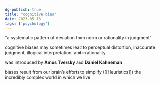 ```yaml
---
dg-publish: true
title: "cognitive bias"
date: 2023-05-13
tags: ['psychology']
---
```


"a systematic pattern of deviation from norm or rationality in judgment"

cognitive biases may sometimes lead to perceptual distortion, inaccurate judgment, illogical interpretation, and irrationality

was introduced by **Amos Tversky** and **Daniel Kahneman** 

biases result from our brain’s efforts to simplify ([[Heuristics]]) the incredibly complex world in which we live

